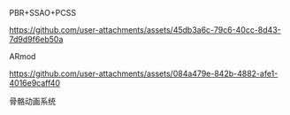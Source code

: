 PBR+SSAO+PCSS

https://github.com/user-attachments/assets/45db3a6c-79c6-40cc-8d43-7d9d9f6eb50a

ARmod

https://github.com/user-attachments/assets/084a479e-842b-4882-afe1-4016e9caff40

骨骼动画系统



